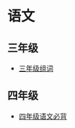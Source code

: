 # 语文

## 三年级

- [三年级组词](grade3/yuwen-grade-three-zuci)

## 四年级

- [四年级语文必背](grade4/grade4-yuwen-remember)

